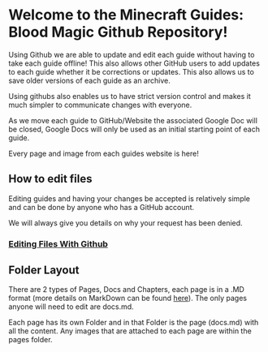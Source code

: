 # Welcome to the Minecraft Guides: Blood Magic Github Repository! 

Using Github we are able to update and edit each guide without having to take each guide offline! This also allows other GitHub users to add updates to each guide whether it be corrections or updates. This also allows us to save older versions of each guide as an archive.

Using githubs also enables us to have strict version control and makes it much simpler to communicate changes with everyone.

As we move each guide to GitHub/Website the associated Google Doc will be closed, Google Docs will only be used as an initial starting point of each guide.

Every page and image from each guides website is here!

## How to edit files
Editing guides and having your changes be accepted is relatively simple and can be done by anyone who has a GitHub account.

We will always give you details on why your request has been denied.

### [Editing Files With Github](https://help.github.com/en/articles/editing-files-in-another-users-repository)


## Folder Layout
There are 2 types of Pages, Docs and Chapters, each page is in a .MD format (more details on MarkDown can be found [here](https://github.com/adam-p/markdown-here/wiki/Markdown-Cheatsheet)). The only pages anyone will need to edit are docs.md.

Each page has its own Folder and in that Folder is the page (docs.md) with all the content. Any images that are attached to each page are within the pages folder.

